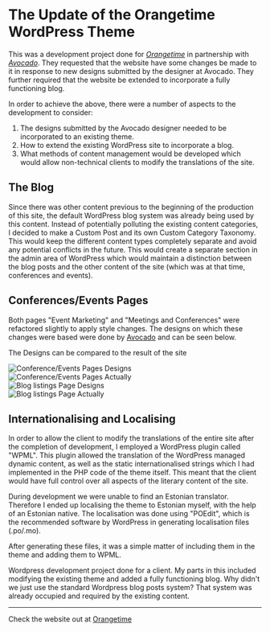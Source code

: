 # The Update of the Orangetime WordPress Theme
This was a development project done for _[Orangetime](http://www.orangetime.ee)_ in partnership with _[Avocado](http://www.avocado.ee)_. They requested that the website have some changes be made to it in response to new designs submitted by the designer at Avocado. They further required that the website be extended to incorporate a fully functioning blog.

In order to achieve the above, there were a number of aspects to the development to consider:
1. The designs submitted by the Avocado designer needed to be incorporated to an existing theme.
1. How to extend the existing WordPress site to incorporate a blog.
1. What methods of content management would be developed which would allow non-technical clients to modify the translations of the site.


## The Blog
Since there was other content previous to the beginning of the production of this site, the default WordPress blog system was already being used by this content. Instead of potentially polluting the existing content categories, I decided to make a Custom Post and its own Custom Category Taxonomy. This would keep the different content types completely separate and avoid any potential conflicts in the future. This would create a separate section in the admin area of WordPress which would maintain a distinction between the blog posts and the other content of the site (which was at that time, conferences and events).

## Conferences/Events Pages
Both pages "Event Marketing" and "Meetings and Conferences" were refactored slightly to apply style changes. The designs on which these changes were based were done by [Avocado](http://www.avocado.ee) and can be seen below.

The Designs can be compared to the result of the site
<div class="row"><div class="col-xs-12 col-md-6">
<img src="http://arendbrink.com/assets/portfolio/Orangetime3.png" alt="Conference/Events Pages Designs">
</div><div class="col-xs-12 col-md-6">
<img src="http://arendbrink.com/assets/portfolio/Orangetime2.png" alt="Conference/Events Pages Actually">
</div></div>
<div class="row"><div class="col-xs-12 col-md-6">
<img src="http://arendbrink.com/assets/portfolio/Orangetime4.png" alt="Blog listings Page Designs">
</div><div class="col-xs-12 col-md-6">
<img src="http://arendbrink.com/assets/portfolio/Orangetime1.png" alt="Blog listings Page Actually">
</div></div>


## Internationalising and Localising
In order to allow the client to modify the translations of the entire site after the completion of development, I employed a WordPress plugin called "WPML". This plugin allowed the translation of the WordPress managed dynamic content, as well as the static internationalised strings which I had implemented in the PHP code of the theme itself. This meant that the client would have full control over all aspects of the literary content of the site.

During development we were unable to find an Estonian translator. Therefore I ended up localising the theme to Estonian myself, with the help of an Estonian native. The localisation was done using "POEdit", which is the recommended software by WordPress in generating localisation files (.po/.mo).

After generating these files, it was a simple matter of including them in the theme and adding them to WPML.


Wordpress development project done for a client. My parts in this included modifying the existing theme and added a fully functioning blog. Why didn't we just use the standard Wordpress blog posts system? That system was already occupied and required by the existing content.

---
Check the website out at [Orangetime](http://www.orangetime.ee/)

[DesignConf]: http://arendbrink.com/assets/portfolio/Orangetime3.png
[DesignBlog]: http://arendbrink.com/assets/portfolio/Orangetime4.png
[WebBlog]: http://arendbrink.com/assets/portfolio/Orangetime1.png
[WebConf]: http://arendbrink.com/assets/portfolio/Orangetime2.png
